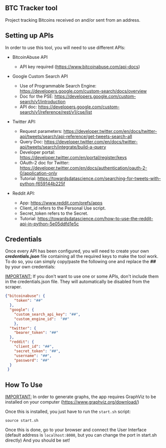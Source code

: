 ## BTC Tracker tool

Project tracking Bitcoins received on and/or sent from an address.

Setting up APIs
----------
In order to use this tool, you will need to use different APIs:  
    
- BitcoinAbuse API
  - API key required (https://www.bitcoinabuse.com/api-docs)
  

- Google Custom Search API
  - Use of Programmable Search Engine: https://developers.google.com/custom-search/docs/overview
  - Doc for the PSE: https://developers.google.com/custom-search/v1/introduction
  - API doc: https://developers.google.com/custom-search/v1/reference/rest/v1/cse/list


- Twitter API:
  - Request parameters: https://developer.twitter.com/en/docs/twitter-api/tweets/search/api-reference/get-tweets-search-all
  - Query Doc: https://developer.twitter.com/en/docs/twitter-api/tweets/search/integrate/build-a-query
  - Developer portal: https://developer.twitter.com/en/portal/register/keys
  - OAuth-2 doc for Twitter: https://developer.twitter.com/en/docs/authentication/oauth-2-0/application-only
  - Tutorial: https://towardsdatascience.com/searching-for-tweets-with-python-f659144b225f

- Reddit API:
  - App: https://www.reddit.com/prefs/apps
  - Client_id refers to the Personal Use script.
  - Secret_token refers to the Secret.
  - Tutorial: https://towardsdatascience.com/how-to-use-the-reddit-api-in-python-5e05ddfd1e5c


Credentials
----------
Once every API has been configured, you will need to create your own _**credentials.json**_ file containing all the required keys to make the tool work.
To do so, you can simply copy/paste the following one and replace the **_##_** by your own credentials:

<ins>IMPORTANT:</ins> If you don't want to use one or some APIs, don't include them in the credentials.json file. They will automatically be disabled from the scraper.
```json
{"bitcoinabuse": {
    "token": "##"
  },
  "google": {
    "custom_search_api_key": "##",
    "custom_engine_id":  "##"
    },
  "twitter": {
    "bearer_token": "##"
  },
  "reddit": {
    "client_id": "##",
    "secret_token": "##",
    "username": "##",
    "password": "##"
  }
 }
```

How To Use
----------
<ins>IMPORTANT:</ins> In order to generate graphs, the app requires GraphViz to be installed on your computer (https://www.graphviz.org/download/)

Once this is installed, you just have to run the ```start.sh``` script:
```console
source start.sh
```
Once this is done, go to your browser and connect the User Interface (default address is ```localhost:8000```, but you can change the port in start.sh directly)
And you should be set!